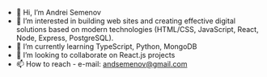 - 👋 Hi, I’m Andrei Semenov
- 👀 I’m interested in building web sites and creating effective digital solutions based on modern technologies (HTML/CSS, JavaScript, React, Node, Express, PostgreSQL).
- 🌱 I’m currently learning TypeScript, Python, MongoDB
- 💞️ I’m looking to collaborate on React.js projects
- 📫 How to reach - e-mail: andsemenov@gmail.com

<!---
andsemenov/andsemenov is a ✨ special ✨ repository because its `README.md` (this file) appears on your GitHub profile.
You can click the Preview link to take a look at your changes.
--->
